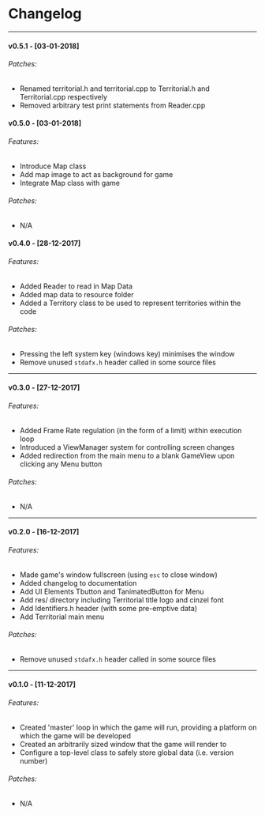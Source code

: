 # Changelog
---
#### v0.5.1 - [03-01-2018]
###### Patches:
- Renamed territorial.h and territorial.cpp to Territorial.h and Territorial.cpp respectively
- Removed arbitrary test print statements from Reader.cpp

#### v0.5.0 - [03-01-2018]
###### Features:
- Introduce Map class
- Add map image to act as background for game
- Integrate Map class with game
###### Patches:
- N/A

#### v0.4.0 - [28-12-2017]
###### Features:
- Added Reader to read in Map Data
- Added map data to resource folder
- Added a Territory class to be used to represent territories within the code
###### Patches:
- Pressing the left system key (windows key) minimises the window
- Remove unused `stdafx.h` header called in some source files


---
#### v0.3.0 - [27-12-2017]
###### Features:
- Added Frame Rate regulation (in the form of a limit) within execution loop
- Introduced a ViewManager system for controlling screen changes
- Added redirection from the main menu to a blank GameView upon clicking any Menu button
###### Patches:
- N/A


---
#### v0.2.0 - [16-12-2017]
###### Features:
- Made game's window fullscreen (using `esc` to close window)
- Added changelog to documentation
- Add UI Elements Tbutton and TanimatedButton for Menu
- Add res/ directory including Territorial title logo and cinzel font
- Add Identifiers.h header (with some pre-emptive data)
- Add Territorial main menu
###### Patches:
- Remove unused `stdafx.h` header called in some source files


---
#### v0.1.0 - [11-12-2017]
###### Features:
- Created 'master' loop in which the game will run, providing a platform on which the game will be developed
- Created an arbitrarily sized window that the game will render to
- Configure a top-level class to safely store global data (i.e. version number)
###### Patches:
- N/A


